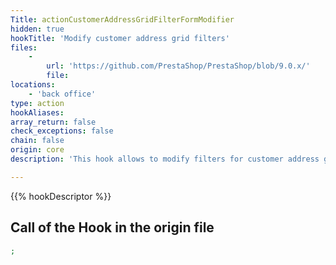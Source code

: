 ```yaml
---
Title: actionCustomerAddressGridFilterFormModifier
hidden: true
hookTitle: 'Modify customer address grid filters'
files:
    -
        url: 'https://github.com/PrestaShop/PrestaShop/blob/9.0.x/'
        file: 
locations:
    - 'back office'
type: action
hookAliases: 
array_return: false
check_exceptions: false
chain: false
origin: core
description: 'This hook allows to modify filters for customer address grid'

---
```


{{% hookDescriptor %}}

## Call of the Hook in the origin file

```php
;
```
